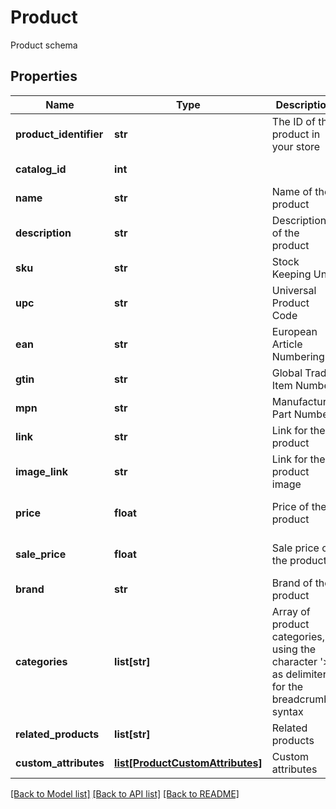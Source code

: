 # Product

Product schema
## Properties
Name | Type | Description | Notes
------------ | ------------- | ------------- | -------------
**product_identifier** | **str** | The ID of the product in your store | [optional] 
**catalog_id** | **int** |  | [optional] [readonly] 
**name** | **str** | Name of the product | [optional] 
**description** | **str** | Description of the product | [optional] 
**sku** | **str** | Stock Keeping Unit | [optional] 
**upc** | **str** | Universal Product Code | [optional] 
**ean** | **str** | European Article Numbering | [optional] 
**gtin** | **str** | Global Trade Item Number | [optional] 
**mpn** | **str** | Manufacturer Part Number | [optional] 
**link** | **str** | Link for the product | [optional] 
**image_link** | **str** | Link for the product image | [optional] 
**price** | **float** | Price of the product | [optional] [default to 0]
**sale_price** | **float** | Sale price of the product | [optional] [default to 0]
**brand** | **str** | Brand of the product | [optional] 
**categories** | **list[str]** | Array of product categories, using the character &#39;&gt;&#39; as delimiter for the breadcrumb                                 syntax | [optional] 
**related_products** | **list[str]** | Related products | [optional] 
**custom_attributes** | [**list[ProductCustomAttributes]**](ProductCustomAttributes.md) | Custom attributes | [optional] 

[[Back to Model list]](../README.md#documentation-for-models) [[Back to API list]](../README.md#documentation-for-api-endpoints) [[Back to README]](../README.md)


